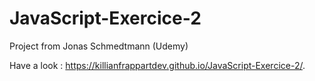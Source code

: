# JavaScript-Exercice-2

Project from Jonas Schmedtmann (Udemy)

Have a look : https://killianfrappartdev.github.io/JavaScript-Exercice-2/.
